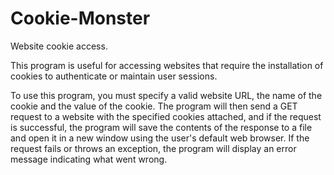 # Cookie-Monster
Website cookie access.

This program is useful for accessing websites that require the installation of cookies to authenticate or maintain user sessions.

To use this program, you must specify a valid website URL, the name of the cookie and the value of the cookie. The program will then send a GET request to a website with the specified cookies attached, and if the request is successful, the program will save the contents of the response to a file and open it in a new window using the user's default web browser. If the request fails or throws an exception, the program will display an error message indicating what went wrong.
